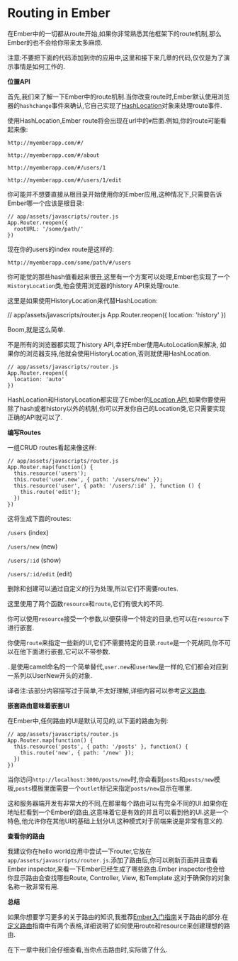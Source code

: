 **Routing in Ember**
====================

在Ember中的一切都从route开始,如果你非常熟悉其他框架下的route机制,那么Ember的也不会给你带来太多麻烦.

注意:不要把下面的代码添加到你的应用中,这里和接下来几章的代码,仅仅是为了演示事情是如何工作的.

**位置API**

首先,我们来了解一下Ember中的route机制.当你改变route时,Ember默认使用浏览器的`hashchange`事件来确认,它自己实现了[HashLocation][1]对象来处理route事件.

使用HashLocation,Ember route将会出现在url中的`#`后面.例如,你的route可能看起来像:

    http://myemberapp.com/#/

    http://myemberapp.com/#/about

    http://myemberapp.com/#/users/1

    http://myemberapp.com/#/users/1/edit
    
你可能并不想要直接从根目录开始使用你的Ember应用,这种情况下,只需要告诉Ember哪一个应该是根目录:

    // app/assets/javascripts/router.js
    App.Router.reopen({
      rootURL: '/some/path/'
    })
    
现在你的users的index route是这样的:

    http://myemberapp.com/some/path/#/users
    
你可能觉的那些hash值看起来很丑,这里有一个方案可以处理,Ember也实现了一个`HistoryLocation`类,他会使用浏览器的history API来处理route.

这里是如果使用HistoryLocation来代替HashLocation:

// app/assets/javascripts/router.js
App.Router.reopen({
  location: 'history'
})

Boom,就是这么简单.

不是所有的浏览器都实现了history API,幸好Ember使用AutoLocation来解决, 如果你的浏览器支持,他就会使用HistoryLocation,否则就使用HashLocation.

    // app/assets/javascripts/router.js
    App.Router.reopen({
      location: 'auto'
    })
    
HashLocation和HistoryLocation都实现了Ember的[Location API][2],如果你要使用除了hash或者history以外的机制,你可以开发你自己的Location类,它只需要实现正确的API就可以了.

**编写Routes**

一组CRUD routes看起来像这样:

    // app/assets/javascripts/router.js
    App.Router.map(function() {
      this.resource('users');
      this.route('user.new', { path: '/users/new' });
      this.resource('user', { path: '/users/:id' }, function () {
        this.route('edit');
      })
    })

这将生成下面的routes:

`/users` (index)

`/users/new` (new)

`/users/:id` (show)

`/users/:id/edit` (edit)

删除和创建可以通过自定义的行为处理,所以它们不需要routes.

这里使用了两个函数`resource`和`route`,它们有很大的不同.

你可以使用`resource`接受一个参数,以便获得一个特定的目录,也可以在`resource`下进行嵌套.

你使用`route`来指定一些新的UI,它们不需要特定的目录.`route`是一个死胡同,你不可以在他下面进行嵌套,它可以不带参数.

`.`是使用camel命名的一个简单替代,`user.new`和`userNew`是一样的,它们都会对应到一系列以UserNew开头的对象.

译者注:该部分内容描写过于简单,不太好理解,详细内容可以参考[定义路由][3].

**嵌套路由意味着嵌套UI**

在Ember中,任何路由的UI是默认可见的,以下面的路由为例:

    // app/assets/javascripts/router.js
    App.Router.map(function() {
      this.resource('posts', { path: '/posts' }, function() {
        this.route('new', { path: '/new' });
      })
    })
    
当你访问`http://localhost:3000/posts/new`时,你会看到`posts`和`posts/new`模板,`posts`模板里面需要一个`outlet`标记来指定`posts/new`显示在哪里.

这和服务器端开发有非常大的不同,在那里每个路由可以有完全不同的UI.如果你在地址栏看到一个Ember的路由,这意味着它是有效的并且可以看到他的UI.这是一个特色,他允许你在其他UI的基础上划分UI,这种模式对于前端来说是非常有意义的.

**查看你的路由**

我建议你在hello world应用中尝试一下router,它放在`app/assets/javascripts/router.js`.添加了路由后,你可以刷新页面并且查看Ember inspector,来看一下Ember已经生成了哪些路由.Ember inspector也会给你显示路由会查找哪些Route, Controller, View, 和Template.这对于确保你的对象名称一致非常有用.

**总结**

如果你想要学习更多的关于路由的知识,我推荐[Ember入门指南][4]关于路由的部分.在[定义路由][5]指南中有两个表格,详细说明了如何使用route和resource来创建理想的路由.

在下一章中我们会仔细查看,当你点击路由时,实际做了什么.


  [1]: http://emberjs.com/api/classes/Ember.HashLocation.html
  [2]: http://emberjs.com/api/classes/Ember.Location.html#toc_location-api
  [3]: http://www.emberjs.cn/guides/routing/defining-your-routes/
  [4]: http://emberjs.com/guides/routing/
  [5]: http://emberjs.com/guides/routing/defining-your-routes/#toc_resources

